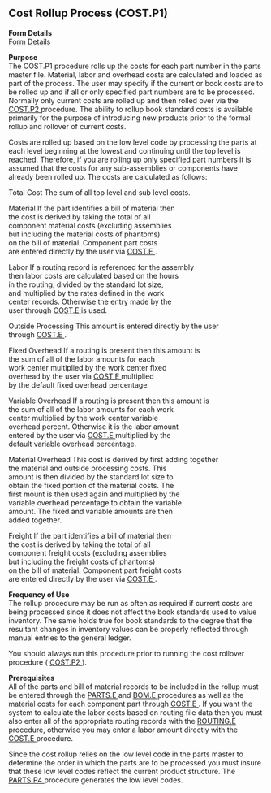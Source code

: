 ##  Cost Rollup Process (COST.P1)

<PageHeader />

**Form Details**  
[ Form Details ](COST-P1-1/README.md)   

**Purpose**  
The COST.P1 procedure rolls up the costs for each part number in the parts master file. Material, labor and overhead costs are calculated and loaded as part of the process. The user may specify if the current or book costs are to be rolled up and if all or only specified part numbers are to be processed. Normally only current costs are rolled up and then rolled over via the [ COST.P2 ](../../../../../../../../../rover/AP-OVERVIEW/AP-ENTRY/AP-E/AP-E-2/INV-CONTROL/INV-CONTROL-1/COST-P2) procedure. The ability to rollup book standard costs is available primarily for the purpose of introducing new products prior to the formal rollup and rollover of current costs.   
  
Costs are rolled up based on the low level code by processing the parts at
each level beginning at the lowest and continuing until the top level is
reached. Therefore, if you are rolling up only specified part numbers it is
assumed that the costs for any sub-assemblies or components have already been
rolled up. The costs are calculated as follows:  
  
  
Total Cost The sum of all top level and sub level costs.  
  
  
Material If the part identifies a bill of material then  
the cost is derived by taking the total of all  
component material costs (excluding assemblies  
but including the material costs of phantoms)  
on the bill of material. Component part costs  
are entered directly by the user via [ COST.E ](COST-E/README.md) .   
  
  
Labor If a routing record is referenced for the assembly  
then labor costs are calculated based on the hours  
in the routing, divided by the standard lot size,  
and multiplied by the rates defined in the work  
center records. Otherwise the entry made by the  
user through [ COST.E ](COST-E/README.md) is used.   
  
  
Outside Processing This amount is entered directly by the user  
through [ COST.E ](COST-E/README.md) .   
  
  
Fixed Overhead If a routing is present then this amount is  
the sum of all of the labor amounts for each  
work center multiplied by the work center fixed  
overhead by the user via [ COST.E ](COST-E/README.md) multiplied   
by the default fixed overhead percentage.  
  
  
Variable Overhead If a routing is present then this amount is  
the sum of all of the labor amounts for each work  
center multiplied by the work center variable  
overhead percent. Otherwise it is the labor amount  
entered by the user via [ COST.E ](COST-E/README.md) multiplied by the   
default variable overhead percentage.  
  
  
Material Overhead This cost is derived by first adding together  
the material and outside processing costs. This  
amount is then divided by the standard lot size to  
obtain the fixed portion of the material costs. The  
first mount is then used again and multiplied by the  
variable overhead percentage to obtain the variable  
amount. The fixed and variable amounts are then  
added together.  
  
Freight If the part identifies a bill of material then  
the cost is derived by taking the total of all  
component freight costs (excluding assemblies  
but including the freight costs of phantoms)  
on the bill of material. Component part freight costs  
are entered directly by the user via [ COST.E ](COST-E/README.md) . 

**Frequency of Use**  
The rollup procedure may be run as often as required if current costs are
being processed since it does not affect the book standards used to value
inventory. The same holds true for book standards to the degree that the
resultant changes in inventory values can be properly reflected through manual
entries to the general ledger.  
  
You should always run this procedure prior to running the cost rollover procedure ( [ COST.P2 ](../../../../../../../../../rover/AP-OVERVIEW/AP-ENTRY/AP-E/AP-E-2/INV-CONTROL/INV-CONTROL-1/COST-P2) ). 

**Prerequisites**  
All of the parts and bill of material records to be included in the rollup must be entered through the [ PARTS.E ](../../../../../../../../../rover/AP-OVERVIEW/AP-ENTRY/ACCT-CONTROL/ACCT-CONTROL-1/ar-e/PARTS-E) and [ BOM.E ](BOM-E/README.md) procedures as well as the material costs for each component part through [ COST.E ](COST-E/README.md) . If you want the system to calculate the labor costs based on routing file data then you must also enter all of the appropriate routing records with the [ ROUTING.E ](ROUTING-E/README.md) procedure, otherwise you may enter a labor amount directly with the [ COST.E ](COST-E/README.md) procedure.   
  
Since the cost rollup relies on the low level code in the parts master to determine the order in which the parts are to be processed you must insure that these low level codes reflect the current product structure. The [ PARTS.P4 ](PARTS-P4/README.md) procedure generates the low level codes. 

<badge text= "Version 8.10.57" vertical="middle" />

<PageFooter />